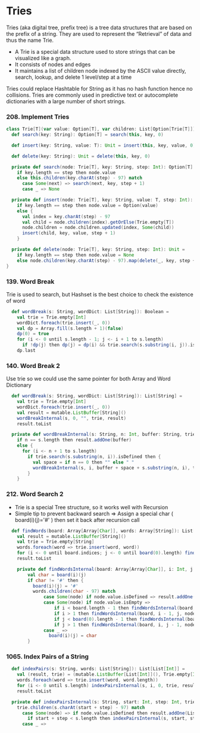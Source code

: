 # Tries
Tries (aka digital tree, prefix tree) is a tree data structures that are based on the prefix of a string.
They are used to represent the “Retrieval” of data and thus the name Trie.
* A Trie is a special data structure used to store strings that can be visualized like a graph.
* It consists of nodes and edges
* It maintains a list of children node indexed by the ASCII value directly, search, lookup, and delete 1 level/step at a time

Tries could replace Hashtable for String as it has no hash function hence no collisions.
Tries are commonly used in predictive text or autocomplete dictionaries with a large number of short strings.

### 208. Implement Tries
```scala
class Trie[T](var value: Option[T], var children: List[Option[Trie[T]]]) {
  def search(key: String): Option[T] = search(this, key, 0)

  def insert(key: String, value: T): Unit = insert(this, key, value, 0)

  def delete(key: String): Unit = delete(this, key, 0)

  private def search(node: Trie[T], key: String, step: Int): Option[T] =
    if key.length == step then node.value
    else this.children(key.charAt(step) - 97) match
      case Some(next) => search(next, key, step + 1)
      case _ => None

  private def insert(node: Trie[T], key: String, value: T, step: Int): Unit =
    if key.length == step then node.value = Option(value)
    else {
      val index = key.charAt(step) - 97
      val child = node.children(index).getOrElse(Trie.empty[T])
      node.children = node.children.updated(index, Some(child))
      insert(child, key, value, step + 1)
    }

  private def delete(node: Trie[T], key: String, step: Int): Unit =
    if key.length == step then node.value = None
    else node.children(key.charAt(step) - 97).map(delete(_, key, step + 1))
}
```

### 139. Word Break
Trie is used to search, but Hashset is the best choice to check the existence of word
```scala
  def wordBreak(s: String, wordDict: List[String]): Boolean =
    val trie = Trie.empty[Int]
    wordDict.foreach(trie.insert(_, 0))
    val dp = Array.fill(s.length + 1)(false)
    dp(0) = true
    for (i <- 0 until s.length - 1; j <- i + 1 to s.length)
      if !dp(j) then dp(j) = dp(i) && trie.search(s.substring(i, j)).isDefined
    dp.last
```

### 140. Word Break 2
Use trie so we could use the same pointer for both Array and Word Dictionary
```scala
  def wordBreak(s: String, wordDict: List[String]): List[String] =
    val trie = Trie.empty[Int]
    wordDict.foreach(trie.insert(_, 0))
    val result = mutable.ListBuffer[String]()
    wordBreakInternal(s, 0, "", trie, result)
    result.toList

  private def wordBreakInternal(s: String, n: Int, buffer: String, trie: Trie[Int], result: mutable.ListBuffer[String]): Unit =
    if n == s.length then result.addOne(buffer)
    else {
      for (i <- n + 1 to s.length)
        if trie.search(s.substring(n, i)).isDefined then {
          val space = if n == 0 then "" else " "
          wordBreakInternal(s, i, buffer + space + s.substring(n, i), trie, result)
        }
    }
```

### 212. Word Search 2
* Trie is a special Tree structure, so it works well with Recursion
* Simple tip to prevent backward search => Assign a special char ( board(i)(j)='#' ) then set it back after recursion call 
```scala
  def findWords(board: Array[Array[Char]], words: Array[String]): List[String] =
    val result = mutable.ListBuffer[String]()
    val trie = Trie.empty[String]
    words.foreach(word => trie.insert(word, word))
    for (i <- 0 until board.indices; j <- 0 until board(0).length) findWordsInternal(board, i, j, trie, result)
    result.toList

    private def findWordsInternal(board: Array[Array[Char]], i: Int, j: Int, words: Trie[String], result: mutable.ListBuffer[String]): Unit =
        val char = board(i)(j)
        if char != '#' then {
          board(i)(j) = '#'
          words.children(char - 97) match
              case Some(node) if node.value.isDefined => result.addOne(node.value.get)
              case Some(node) if node.value.isEmpty =>
                  if i < board.length - 1 then findWordsInternal(board, i + 1, j, node, result)
                  if i > 1 then findWordsInternal(board, i - 1, j, node, result)
                  if j < board(0).length - 1 then findWordsInternal(board, i, j + 1, node, result)
                  if j > 1 then findWordsInternal(board, i, j - 1, node, result)
              case _ =>
                board(i)(j) = char
        }
```

### 1065. Index Pairs of a String
```scala
  def indexPairs(s: String, words: List[String]): List[List[Int]] =
    val (result, trie) = (mutable.ListBuffer[List[Int]](), Trie.empty[Int])
    words.foreach(word => trie.insert(word, word.length))
    for (i <- 0 until s.length) indexPairsInternal(s, i, 0, trie, result)
    result.toList

  private def indexPairsInternal(s: String, start: Int, step: Int, trie: Trie[Int], result: mutable.ListBuffer[List[Int]]): Unit =
    trie.children(s.charAt(start + step) - 97) match
      case Some(node) => if node.value.isDefined then result.addOne(List(start, start + step))
        if start + step < s.length then indexPairsInternal(s, start, step + 1, node, result)
      case _ =>
```